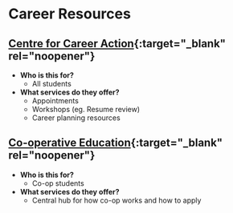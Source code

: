 # Career Resources

## [Centre for Career Action](https://uwaterloo.ca/career-action/about-centre-career-action){:target="_blank" rel="noopener"}

- **Who is this for?**
  - All students 
- **What services do they offer?**
  - Appointments 
  - Workshops (eg. Resume review) 
  - Career planning resources

## [Co-operative Education](https://uwaterloo.ca/co-operative-education/){:target="_blank" rel="noopener"}
- **Who is this for?**
  - Co-op students
- **What services do they offer?**
  - Central hub for how co-op works and how to apply 

